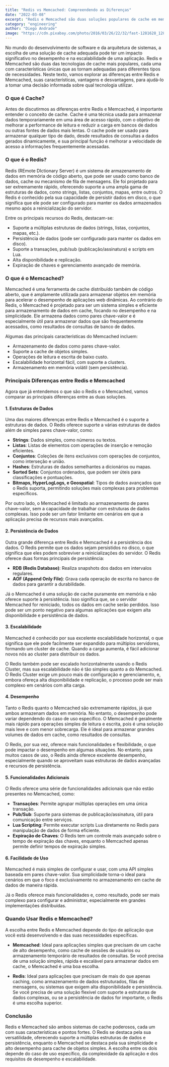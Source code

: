 ```yaml
---
title: "Redis vs Memcached: Compreendendo as Diferenças"
date: "2022-03-08"
excerpt: "Redis e Memcached são duas soluções populares de cache em memória, cada uma com suas características únicas, sendo o Redis ideal para dados estruturados e persistência, enquanto o Memcached se destaca pela simplicidade e desempenho em cache de objetos simples."
category: "engineering"
author: "Diego Andrade"
image: "https://cdn.pixabay.com/photo/2016/03/26/22/32/fast-1281628_1280.jpg"
---
```


No mundo do desenvolvimento de software e da arquitetura de sistemas, a escolha de uma solução de cache adequada pode ter um impacto significativo no desempenho e na escalabilidade de uma aplicação. Redis e Memcached são duas das tecnologias de cache mais populares, cada uma com características únicas que as tornam adequadas para diferentes tipos de necessidades. Neste texto, vamos explorar as diferenças entre Redis e Memcached, suas características, vantagens e desvantagens, para ajudá-lo a tomar uma decisão informada sobre qual tecnologia utilizar.

### O que é Cache?

Antes de discutirmos as diferenças entre Redis e Memcached, é importante entender o conceito de cache. Cache é uma técnica usada para armazenar dados temporariamente em uma área de acesso rápido, com o objetivo de melhorar a performance de leitura e reduzir a carga em bancos de dados ou outras fontes de dados mais lentas. O cache pode ser usado para armazenar qualquer tipo de dado, desde resultados de consultas a dados gerados dinamicamente, e sua principal função é melhorar a velocidade de acesso a informações frequentemente acessadas.

### O que é o Redis?

Redis (REmote DIctionary Server) é um sistema de armazenamento de dados em memória de código aberto, que pode ser usado como banco de dados, cache ou mecanismo de fila de mensagens. Ele foi projetado para ser extremamente rápido, oferecendo suporte a uma ampla gama de estruturas de dados, como strings, listas, conjuntos, mapas, entre outros. O Redis é conhecido pela sua capacidade de persistir dados em disco, o que significa que ele pode ser configurado para manter os dados armazenados mesmo após a reinicialização do servidor.

Entre os principais recursos do Redis, destacam-se:
- Suporte a múltiplas estruturas de dados (strings, listas, conjuntos, mapas, etc.).
- Persistência de dados (pode ser configurado para manter os dados em disco).
- Suporte a transações, pub/sub (publicação/assinatura) e scripts em Lua.
- Alta disponibilidade e replicação.
- Expiração de chaves e gerenciamento avançado de memória.

### O que é o Memcached?

Memcached é uma ferramenta de cache distribuído também de código aberto, que é amplamente utilizada para armazenar objetos em memória para acelerar o desempenho de aplicações web dinâmicas. Ao contrário do Redis, o Memcached é projetado para ser um sistema simples e eficiente para armazenamento de dados em cache, focando no desempenho e na simplicidade. Ele armazena dados como pares chave-valor e é especialmente útil para armazenar dados que são frequentemente acessados, como resultados de consultas de banco de dados.

Algumas das principais características do Memcached incluem:
- Armazenamento de dados como pares chave-valor.
- Suporte a cache de objetos simples.
- Operações de leitura e escrita de baixo custo.
- Escalabilidade horizontal fácil, com suporte a clusters.
- Armazenamento em memória volátil (sem persistência).

### Principais Diferenças entre Redis e Memcached

Agora que já entendemos o que são o Redis e o Memcached, vamos comparar as principais diferenças entre as duas soluções.

#### 1. **Estruturas de Dados**

Uma das maiores diferenças entre Redis e Memcached é o suporte a estruturas de dados. O Redis oferece suporte a várias estruturas de dados além de simples pares chave-valor, como:
- **Strings**: Dados simples, como números ou textos.
- **Listas**: Listas de elementos com operações de inserção e remoção eficientes.
- **Conjuntos**: Coleções de itens exclusivos com operações de conjuntos, como interseção e união.
- **Hashes**: Estruturas de dados semelhantes a dicionários ou mapas.
- **Sorted Sets**: Conjuntos ordenados, que podem ser úteis para classificações e pontuações.
- **Bitmaps, HyperLogLogs, e Geospatial**: Tipos de dados avançados que o Redis suporta, permitindo soluções mais complexas para problemas específicos.

Por outro lado, o Memcached é limitado ao armazenamento de pares chave-valor, sem a capacidade de trabalhar com estruturas de dados complexas. Isso pode ser um fator limitante em cenários em que a aplicação precisa de recursos mais avançados.

#### 2. **Persistência de Dados**

Outra grande diferença entre Redis e Memcached é a persistência dos dados. O Redis permite que os dados sejam persistidos no disco, o que significa que eles podem sobreviver a reinicializações do servidor. O Redis oferece duas formas principais de persistência:
- **RDB (Redis Database)**: Realiza snapshots dos dados em intervalos regulares.
- **AOF (Append Only File)**: Grava cada operação de escrita no banco de dados para garantir a durabilidade.

Já o Memcached é uma solução de cache puramente em memória e não oferece suporte à persistência. Isso significa que, se o servidor Memcached for reiniciado, todos os dados em cache serão perdidos. Isso pode ser um ponto negativo para algumas aplicações que exigem alta disponibilidade e persistência de dados.

#### 3. **Escalabilidade**

Memcached é conhecido por sua excelente escalabilidade horizontal, o que significa que ele pode facilmente ser expandido para múltiplos servidores, formando um cluster de cache. Quando a carga aumenta, é fácil adicionar novos nós ao cluster para distribuir os dados.

O Redis também pode ser escalado horizontalmente usando o Redis Cluster, mas sua escalabilidade não é tão simples quanto a do Memcached. O Redis Cluster exige um pouco mais de configuração e gerenciamento, e, embora ofereça alta disponibilidade e replicação, o processo pode ser mais complexo em cenários com alta carga.

#### 4. **Desempenho**

Tanto o Redis quanto o Memcached são extremamente rápidos, já que ambos armazenam dados em memória. No entanto, o desempenho pode variar dependendo do caso de uso específico. O Memcached é geralmente mais rápido para operações simples de leitura e escrita, pois é uma solução mais leve e com menor sobrecarga. Ele é ideal para armazenar grandes volumes de dados em cache, como resultados de consultas.

O Redis, por sua vez, oferece mais funcionalidades e flexibilidade, o que pode impactar o desempenho em algumas situações. No entanto, para muitos casos de uso, o Redis ainda oferece excelente desempenho, especialmente quando se aproveitam suas estruturas de dados avançadas e recursos de persistência.

#### 5. **Funcionalidades Adicionais**

O Redis oferece uma série de funcionalidades adicionais que não estão presentes no Memcached, como:
- **Transações**: Permite agrupar múltiplas operações em uma única transação.
- **Pub/Sub**: Suporte para sistemas de publicação/assinatura, útil para comunicação entre serviços.
- **Lua Scripting**: Permite executar scripts Lua diretamente no Redis para manipulação de dados de forma eficiente.
- **Expiração de Chaves**: O Redis tem um controle mais avançado sobre o tempo de expiração das chaves, enquanto o Memcached apenas permite definir tempos de expiração simples.

#### 6. **Facilidade de Uso**

Memcached é mais simples de configurar e usar, com uma API simples baseada em pares chave-valor. Sua simplicidade torna-o ideal para cenários em que o foco é exclusivamente no armazenamento em cache de dados de maneira rápida.

Já o Redis oferece mais funcionalidades e, como resultado, pode ser mais complexo para configurar e administrar, especialmente em grandes implementações distribuídas.

### Quando Usar Redis e Memcached?

A escolha entre Redis e Memcached depende do tipo de aplicação que você está desenvolvendo e das suas necessidades específicas.

- **Memcached**: Ideal para aplicações simples que precisam de um cache de alto desempenho, como cache de sessões de usuários ou armazenamento temporário de resultados de consultas. Se você precisa de uma solução simples, rápida e escalável para armazenar dados em cache, o Memcached é uma boa escolha.

- **Redis**: Ideal para aplicações que precisam de mais do que apenas caching, como armazenamento de dados estruturados, filas de mensagens, ou sistemas que exigem alta disponibilidade e persistência. Se você precisa de uma solução flexível com suporte a estruturas de dados complexas, ou se a persistência de dados for importante, o Redis é uma escolha superior.

### Conclusão

Redis e Memcached são ambos sistemas de cache poderosos, cada um com suas características e pontos fortes. O Redis se destaca pela sua versatilidade, oferecendo suporte a múltiplas estruturas de dados e persistência, enquanto o Memcached se destaca pela sua simplicidade e alto desempenho para cache de objetos simples. A escolha entre os dois depende do caso de uso específico, da complexidade da aplicação e dos requisitos de desempenho e escalabilidade.
